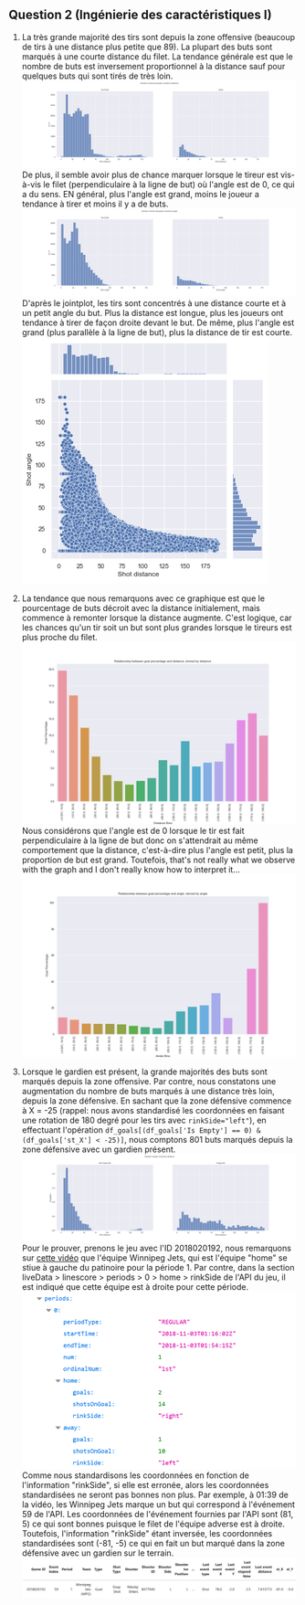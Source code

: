## Question 2 (Ingénierie des caractéristiques I)

1. La très grande majorité des tirs sont depuis la zone offensive (beaucoup de tirs à une distance plus petite que 89). La plupart des buts sont marqués à une courte distance du filet. La tendance générale est que le nombre de buts est inversement proportionnel à la distance sauf pour quelques buts qui sont tirés de très loin. ![Image](../num_shots_goal_bin_distance.png) De plus, il semble avoir plus de chance marquer lorsque le tireur est vis-à-vis le filet (perpendiculaire à la ligne de but) où l'angle est de 0, ce qui a du sens. EN général, plus l'angle est grand, moins le joueur a tendance à tirer et moins il y a de buts. ![Image](../num_shots_goal_bin_angle.png) D'après le jointplot, les tirs sont concentrés à une distance courte et à un petit angle du but. Plus la distance est longue, plus les joueurs ont tendance à tirer de façon droite devant le but. De même, plus l'angle est grand (plus parallèle à la ligne de but), plus la distance de tir est courte. ![Image](../num_shots_goal_jointplot.png)

2. La tendance que nous remarquons avec ce graphique est que le pourcentage de buts décroit avec la distance initialement, mais commence à remonter lorsque la distance augmente. C'est logique, car les chances qu'un tir soit un but sont plus grandes lorsque le tireurs est plus proche du filet.![Image](../goal_vs_distance.png)Nous considérons que l'angle est de 0 lorsque le tir est fait perpendiculaire à la ligne de but donc on s'attendrait au même comportement que la distance, c'est-à-dire plus l'angle est petit, plus la proportion de but est grand. Toutefois, that's not really what we observe with the graph and I don't really know how to interpret it... ![Image](../goal_vs_angle.png)

3. Lorsque le gardien est présent, la grande majorités des buts sont marqués depuis la zone offensive. Par contre, nous constatons une augmentation du nombre de buts marqués à une distance très loin, depuis la zone défensive. En sachant que la zone défensive commence à X = -25 (rappel: nous avons standardisé les coordonnées en faisant une rotation de 180 degré pour les tirs avec `rinkSide="left"`), en effectuant l'opération `df_goals[(df_goals['Is Empty'] == 0) & (df_goals['st_X'] < -25)]`, nous comptons 801 buts marqués depuis la zone défensive avec un gardien présent. ![Image](../empty_vs_noempty.png) Pour le prouver, prenons le jeu avec l'ID 2018020192, nous remarquons sur [cette vidéo](https://www.nhl.com/video/fla--wpg/t-277350912/c-62563403?q=2018020192) que l'équipe Winnipeg Jets, qui est l'équipe "home" se stiue à gauche du patinoire pour la période 1. Par contre, dans la section liveData > linescore > periods > 0 > home > rinkSide de l'API du jeu, il est indiqué que cette équipe est à droite pour cette période. ![Image](../Wrong_rinkSide.png) Comme nous standardisons les coordonnées en fonction de l'information "rinkSide", si elle est erronée, alors les coordonnées standardisées ne seront pas bonnes non plus. Par exemple, à 01:39 de la vidéo, les Winnipeg Jets marque un but qui correspond à l'événement 59 de l'API. Les coordonnées de l'événement fournies par l'API sont (81, 5) ce qui sont bonnes puisque le filet de l'équipe adverse est à droite. Toutefois,  l'information "rinkSide" étant inversée, les coordonnées standardisées sont (-81, -5) ce qui en fait un but marqué dans la zone défensive avec un gardien sur le terrain. ![Image](../Wrong_st_X.png)
